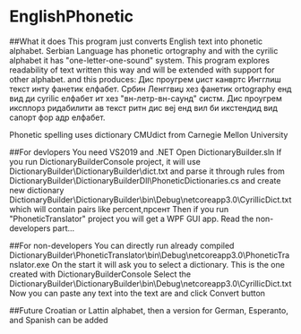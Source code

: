 ﻿# EnglishPhonetic
##What it does
This program just converts English text into phonetic alphabet. Serbian Language has phonetic ortography and with the cyrilic alphabet it has "one-letter-one-sound" system. This program explores readability of text written this way and will be extended with support for other alphabet. 
and this produces:
Дис проугрем џист канвртс Ингглиш текст инту фанетик елфабет. Србин Ленггвиџ хез фанетик ortography енд вид ди cyrilic елфабет ит хез "вн-летр-вн-саунд" систм. Дис проугрем иксплорз ридабилити ав текст ритн дис веј енд вил би икстендид вид сапорт фор адр елфабет. 

Phonetic spelling  uses dictionary
CMUdict from Carnegie Mellon University

##For devlopers
You need VS2019 and .NET 
Open DictionaryBuilder.sln
If you run DictionaryBuilderConsole  project, it will use
DictionaryBuilder\DictionaryBuilder\dict.txt
and parse it through rules from
DictionaryBuilder\DictionaryBuilderDll\PhoneticDictionaries.cs
and create new dictionary
DictionaryBuilder\DictionaryBuilder\bin\Debug\netcoreapp3.0\CyrillicDict.txt
which will contain pairs like
percent,прсент
Then if you run "PhoneticTranslator" project you will get a WPF GUI app. Read the non-developers part...

##For non-developers
You can directly run already compiled
DictionaryBuilder\PhoneticTranslator\bin\Debug\netcoreapp3.0\PhoneticTranslator.exe
On the start it will ask you to select a dictionary. This is the one created with DictionaryBuilderConsole
Select the 
DictionaryBuilder\DictionaryBuilder\bin\Debug\netcoreapp3.0\CyrillicDict.txt
Now you can paste any text into the text are and click Convert button

##Future
Croatian or Lattin alphabet, then a version for German, Esperanto, and Spanish can be added 





